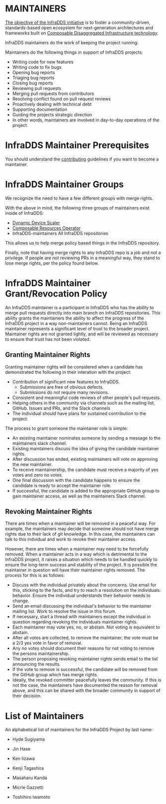 # MAINTAINERS
[The objective of the InfraDDS initiative](https://github.com/InfraDDS/README.md) is to foster a community-driven, standards-based open ecosystem for next-generation architectures and frameworks built on [Composable Disaggregated Infrastructure technology](https://github.com/InfraDDS/README.md/blob/main/SPEC.md).

InfraDDS maintainers do the work of keeping the project running.

Maintainers do the following things in support of InfraDDS projects:

- Writing code for new features
- Writing code to fix bugs
- Opening bug reports
- Triaging bug reports
- Closing bug reports
- Reviewing pull requests
- Merging pull requests from contributors
- Resolving conflict found on pull request reviews
- Proactively dealing with technical debt
- Supporting documentation
- Guiding the projects strategic direction
- In other words, maintainers are involved in day-to-day operations of the project.

# InfraDDS Maintainer Prerequisites
You should understand the [contributing](https://github.com/InfraDDS/composable-dra-driver/blob/main/CONTRIBUTING.md) guidelines if you want to become a maintainer.

# InfraDDS Maintainer Groups

We recognize the need to have a few different groups with merge rights. 

With the above in mind, the following three groups of maintainers exist inside of InfraDDS:

- [Dynamic Device Scaler](https://github.com/InfraDDS/dynamic-device-scaler)
- [Composable Resources Operator](https://github.com/InfraDDS/composable-resource-operator)
- InfraDDS-maintainers All InfraDDS repositories

This allows us to help merge policy based things in the InfraDDS repository. 

Finally, note that having merge rights to any InfraDDS repo is a job and not a privilege. If people are not reviewing PRs in a meaningful way, they stand to lose merge rights, per the policy found below.

# InfraDDS Maintainer Grant/Revocation Policy

An InfraDDS maintainer is a participant in InfraDDS who has the ability to merge pull requests directly into main branch on InfraDDS repositories. This ability grants the maintainers the ability to affect the progress of the InfraDDS project in a way non-maintainers cannot. Being an InfraDDS maintainer represents a significant level of trust to the broader project. Maintainer rights are not granted lightly, and will be reviewed as necessary to ensure that trust has not been violated.

## Granting Maintainer Rights

Granting maintainer rights will be considered when a candidate has demonstrated the following in their interation with the project:

- Contribution of significant new features to InfraDDS.
  - Submissions are free of obvious defects.
  - Submissions do not require many revisions.
- Consistent and meaningful code reviews of other people's pull requests.
- Helping others in the community via channels such as the mailing list, GitHub. Issues and PRs, and the Slack channels
- The individual should have plans for sustained contribution to the project.

The process to grant someone the maintainer role is simple:
- An existing maintainer nominates someone by sending a message to the maintainers slack channel.
- Existing maintainers discuss the idea of giving the candidate maintainer rights.
- After discussion has ended, existing maintainers will vote on approving the new maintainer.
- To receive maintainership, the candidate must receive a majority of yes votes and zero no votes.
- One final discussion with the candidate happens to ensure the candidate is ready to accept the maintainer role.
- If successful, the candidate is added to the appropriate GitHub group to gain maintainer access, as well as the maintainers Slack channel.

## Revoking Maintainer Rights

There are times when a maintainer will be removed in a peaceful way. For example, the maintainers may decide that someone should not have merge rights due to their lack of git knowledge. In this case, the maintainers can talk to this indvidual and work to revoke their maintainer access.

However, there are times when a maintainer may need to be forcefully removed. When a maintainer acts in a way which is detrimental to the InfraDDS project, it raises a situation which needs to be handled quickly to ensure the long-term success and stability of the project. It is possible the maintainer in question will have their maintainer rights removed. The process for this is as follows:

- Discuss with the individual privately about the concerns. Use email for this, sticking to the facts, and try to reach a resolution on the individuals. behavior. Ensure the individual understands their behavior needs to change.
- Send an email discussing the individual's behavior to the maintainer mailing list. Work to resolve the issue in this forum.
- If necessary, start a thread with maintainers except the individual in question regarding revoking the individuals maintainer rights.
- Each maintainer may vote yes, no, or abstain. Not voting is equivalent to abstain.
- After all votes are collected, to remove the maintainer, the vote must be a 2/3 yes vote in favor of removal.
- Any no votes should document their reasons for not voting to remove the persons maintainership.
- The person proposing revoking maintainer rights sends email to the list announcing the results.
- If the vote to remove is successful, the candidate will be removed from the GitHub group which has merge rights.
- Ideally, the revoked committer peacefully leaves the community. If this is not the case, the maintainers have documented the reason for removal above, and this can be shared with the broader community in support of their decision.

# List of Maintainers 
An alphabetical list of maintainers for the InfraDDS Project by last name:

- Hyde Sugiyama

- Jin Hase

- Ken Iizawa

- Kenji Tagashira

- Masaharu Kanda

- Micrle Gazzetti

- Toshihiro Iwamoto
